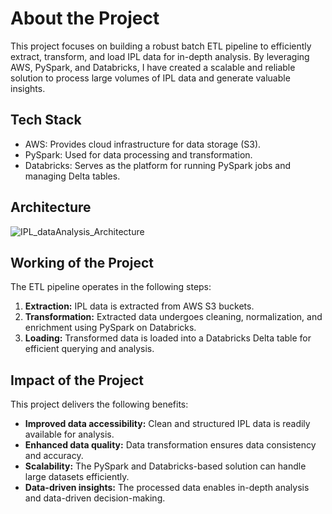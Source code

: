 <!DOCTYPE html>
<html>
<body>
<h1>About the Project</h1>
<p>This project focuses on building a robust batch ETL pipeline to efficiently extract, transform, and load IPL data for in-depth analysis. By leveraging AWS, PySpark, and Databricks, I have created a scalable and reliable solution to process large volumes of IPL data and generate valuable insights.</p>

<h2>Tech Stack</h2>
<ul>
<li>AWS: Provides cloud infrastructure for data storage (S3).</li>
<li>PySpark: Used for data processing and transformation.</li>
<li>Databricks: Serves as the platform for running PySpark jobs and managing Delta tables.</li>
</ul>

<h2>Architecture</h2>

![IPL_dataAnalysis_Architecture](https://github.com/user-attachments/assets/f0ee8d7d-d11a-4150-8147-ea4f601a780e)
<h2>Working of the Project</h2>
<p>The ETL pipeline operates in the following steps:</p>
<ol>
<li><strong>Extraction:</strong> IPL data is extracted from AWS S3 buckets.</li>
<li><strong>Transformation:</strong> Extracted data undergoes cleaning, normalization, and enrichment using PySpark on Databricks.</li>
<li><strong>Loading:</strong> Transformed data is loaded into a Databricks Delta table for efficient querying and analysis.</li>
</ol>

<h2>Impact of the Project</h2>
<p>This project delivers the following benefits:</p>
<ul>
<li><strong>Improved data accessibility:</strong> Clean and structured IPL data is readily available for analysis.</li>
<li><strong>Enhanced data quality:</strong> Data transformation ensures data consistency and accuracy.</li>
<li><strong>Scalability:</strong> The PySpark and Databricks-based solution can handle large datasets efficiently.</li>
<li><strong>Data-driven insights:</strong> The processed data enables in-depth analysis and data-driven decision-making.</li>
</ul>
</body>
</html>
